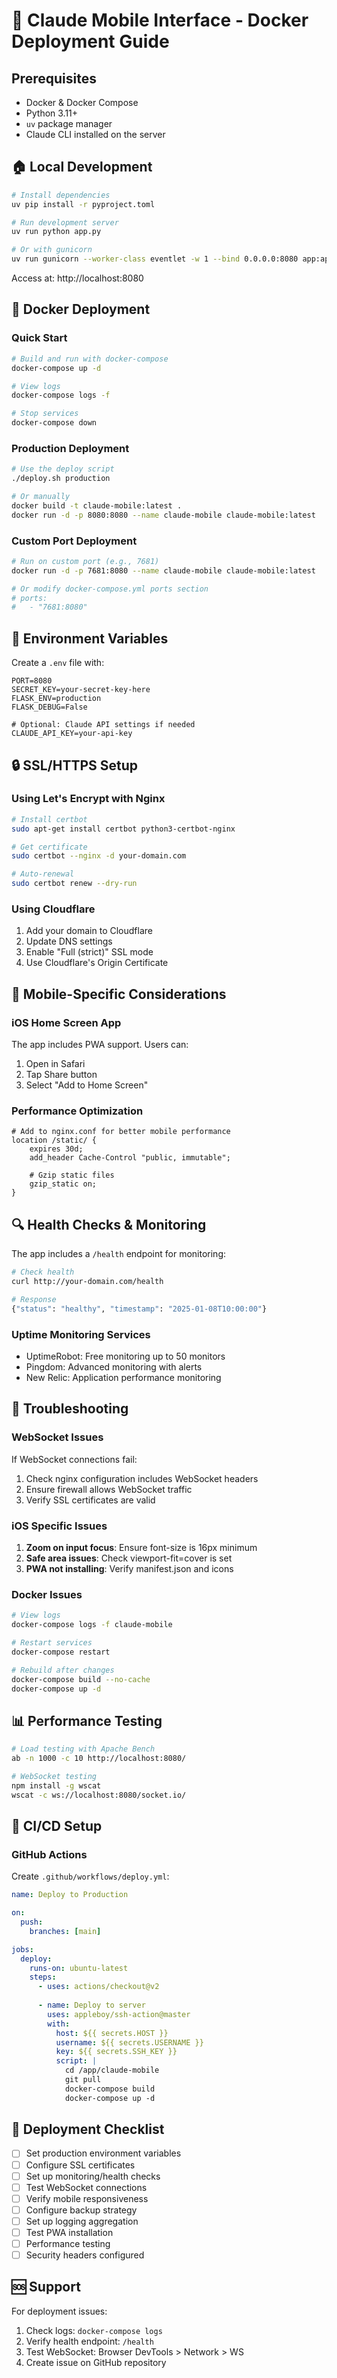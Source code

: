 # 🚀 Claude Mobile Interface - Docker Deployment Guide

## Prerequisites

- Docker & Docker Compose
- Python 3.11+
- `uv` package manager
- Claude CLI installed on the server

## 🏠 Local Development

```bash
# Install dependencies
uv pip install -r pyproject.toml

# Run development server
uv run python app.py

# Or with gunicorn
uv run gunicorn --worker-class eventlet -w 1 --bind 0.0.0.0:8080 app:app
```

Access at: http://localhost:8080

## 🐳 Docker Deployment

### Quick Start

```bash
# Build and run with docker-compose
docker-compose up -d

# View logs
docker-compose logs -f

# Stop services
docker-compose down
```

### Production Deployment

```bash
# Use the deploy script
./deploy.sh production

# Or manually
docker build -t claude-mobile:latest .
docker run -d -p 8080:8080 --name claude-mobile claude-mobile:latest
```

### Custom Port Deployment

```bash
# Run on custom port (e.g., 7681)
docker run -d -p 7681:8080 --name claude-mobile claude-mobile:latest

# Or modify docker-compose.yml ports section
# ports:
#   - "7681:8080"
```

## 🔧 Environment Variables

Create a `.env` file with:

```env
PORT=8080
SECRET_KEY=your-secret-key-here
FLASK_ENV=production
FLASK_DEBUG=False

# Optional: Claude API settings if needed
CLAUDE_API_KEY=your-api-key
```

## 🔒 SSL/HTTPS Setup

### Using Let's Encrypt with Nginx

```bash
# Install certbot
sudo apt-get install certbot python3-certbot-nginx

# Get certificate
sudo certbot --nginx -d your-domain.com

# Auto-renewal
sudo certbot renew --dry-run
```

### Using Cloudflare

1. Add your domain to Cloudflare
2. Update DNS settings
3. Enable "Full (strict)" SSL mode
4. Use Cloudflare's Origin Certificate

## 📱 Mobile-Specific Considerations

### iOS Home Screen App

The app includes PWA support. Users can:
1. Open in Safari
2. Tap Share button
3. Select "Add to Home Screen"

### Performance Optimization

```nginx
# Add to nginx.conf for better mobile performance
location /static/ {
    expires 30d;
    add_header Cache-Control "public, immutable";
    
    # Gzip static files
    gzip_static on;
}
```

## 🔍 Health Checks & Monitoring

The app includes a `/health` endpoint for monitoring:

```bash
# Check health
curl http://your-domain.com/health

# Response
{"status": "healthy", "timestamp": "2025-01-08T10:00:00"}
```

### Uptime Monitoring Services

- UptimeRobot: Free monitoring up to 50 monitors
- Pingdom: Advanced monitoring with alerts
- New Relic: Application performance monitoring

## 🐛 Troubleshooting

### WebSocket Issues

If WebSocket connections fail:

1. Check nginx configuration includes WebSocket headers
2. Ensure firewall allows WebSocket traffic
3. Verify SSL certificates are valid

### iOS Specific Issues

1. **Zoom on input focus**: Ensure font-size is 16px minimum
2. **Safe area issues**: Check viewport-fit=cover is set
3. **PWA not installing**: Verify manifest.json and icons

### Docker Issues

```bash
# View logs
docker-compose logs -f claude-mobile

# Restart services
docker-compose restart

# Rebuild after changes
docker-compose build --no-cache
docker-compose up -d
```

## 📊 Performance Testing

```bash
# Load testing with Apache Bench
ab -n 1000 -c 10 http://localhost:8080/

# WebSocket testing
npm install -g wscat
wscat -c ws://localhost:8080/socket.io/
```

## 🔄 CI/CD Setup

### GitHub Actions

Create `.github/workflows/deploy.yml`:

```yaml
name: Deploy to Production

on:
  push:
    branches: [main]

jobs:
  deploy:
    runs-on: ubuntu-latest
    steps:
      - uses: actions/checkout@v2
      
      - name: Deploy to server
        uses: appleboy/ssh-action@master
        with:
          host: ${{ secrets.HOST }}
          username: ${{ secrets.USERNAME }}
          key: ${{ secrets.SSH_KEY }}
          script: |
            cd /app/claude-mobile
            git pull
            docker-compose build
            docker-compose up -d
```

## 📝 Deployment Checklist

- [ ] Set production environment variables
- [ ] Configure SSL certificates
- [ ] Set up monitoring/health checks
- [ ] Test WebSocket connections
- [ ] Verify mobile responsiveness
- [ ] Configure backup strategy
- [ ] Set up logging aggregation
- [ ] Test PWA installation
- [ ] Performance testing
- [ ] Security headers configured

## 🆘 Support

For deployment issues:
1. Check logs: `docker-compose logs`
2. Verify health endpoint: `/health`
3. Test WebSocket: Browser DevTools > Network > WS
4. Create issue on GitHub repository